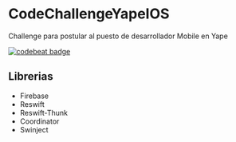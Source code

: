# CodeChallengeYapeIOS

Challenge para postular al puesto de desarrollador Mobile en Yape

[![codebeat badge](https://codebeat.co/badges/a1d03516-eb88-47fa-9959-d3577f98010e)](https://codebeat.co/a/jorge-acosta-313fd96d-776e-49af-9bd2-9de5a5d7a1da/projects/github-com-transmigrado-codechallengeyapeios-main)

## Librerias

- Firebase
- Reswift
- Reswift-Thunk
- Coordinator
- Swinject
